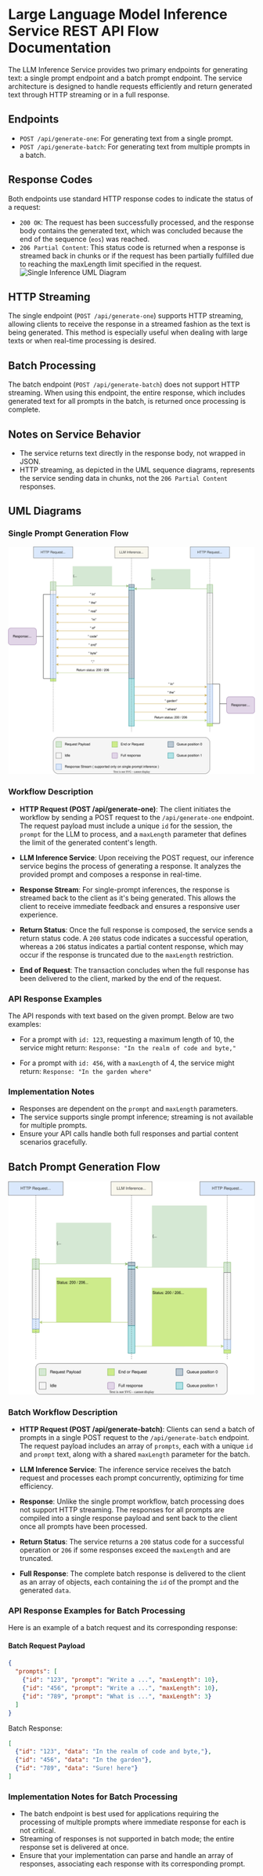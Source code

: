 # Large Language Model Inference Service REST API Flow Documentation

The LLM Inference Service provides two primary endpoints for generating text: a single prompt endpoint and a batch prompt endpoint. The service architecture is designed to handle requests efficiently and return generated text through HTTP streaming or in a full response.
 
## Endpoints
- `POST /api/generate-one`: For generating text from a single prompt.
- `POST /api/generate-batch`: For generating text from multiple prompts in a batch.

## Response Codes
Both endpoints use standard HTTP response codes to indicate the status of a request:

- `200 OK`: The request has been successfully processed, and the response body contains the generated text, which was concluded because the end of the sequence (`eos`) was reached.
- `206 Partial Content`: This status code is returned when a response is streamed back in chunks or if the request has been partially fulfilled due to reaching the maxLength limit specified in the request.
![Single Inference UML Diagram](path-to-single-inference-image)
  
## HTTP Streaming
The single endpoint (`POST /api/generate-one`) supports HTTP streaming, allowing clients to receive the response in a streamed fashion as the text is being generated. This method is especially useful when dealing with large texts or when real-time processing is desired.

## Batch Processing
The batch endpoint (`POST /api/generate-batch`) does not support HTTP streaming. When using this endpoint, the entire response, which includes generated text for all prompts in the batch, is returned once processing is complete.

## Notes on Service Behavior
- The service returns text directly in the response body, not wrapped in JSON.
- HTTP streaming, as depicted in the UML sequence diagrams, represents the service sending data in chunks, not the `206 Partial Content` responses.

## UML Diagrams

### Single Prompt Generation Flow

![LLM Inference Service Workflow](diagrams/rest-api-single-prompt.svg)

### Workflow Description

- **HTTP Request (POST /api/generate-one)**: The client initiates the workflow by sending a POST request to
  the `/api/generate-one` endpoint. The request payload must include a unique `id` for the session, the `prompt` for the
  LLM to process, and a `maxLength` parameter that defines the limit of the generated content's length.

- **LLM Inference Service**: Upon receiving the POST request, our inference service begins the process of generating a
  response. It analyzes the provided prompt and composes a response in real-time.

- **Response Stream**: For single-prompt inferences, the response is streamed back to the client as it's being
  generated. This allows the client to receive immediate feedback and ensures a responsive user experience.

- **Return Status**: Once the full response is composed, the service sends a return status code. A `200` status code
  indicates a successful operation, whereas a `206` status indicates a partial content response, which may occur if the
  response is truncated due to the `maxLength` restriction.

- **End of Request**: The transaction concludes when the full response has been delivered to the client, marked by the
  end of the request.

### API Response Examples

The API responds with text based on the given prompt. Below are two examples:

- For a prompt with `id: 123`, requesting a maximum length of 10, the service might
  return: `Response: "In the realm of code and byte,"`

- For a prompt with `id: 456`, with a `maxLength` of 4, the service might return: `Response: "In the garden where"`

### Implementation Notes

- Responses are dependent on the `prompt` and `maxLength` parameters.
- The service supports single prompt inference; streaming is not available for multiple prompts.
- Ensure your API calls handle both full responses and partial content scenarios gracefully.

## Batch Prompt Generation Flow
![LLM Batch Inference Service Workflow](diagrams/rest-api-batch-prompt.svg)

### Batch Workflow Description

- **HTTP Request (POST /api/generate-batch)**: Clients can send a batch of prompts in a single POST request to the `/api/generate-batch` endpoint. The request payload includes an array of `prompts`, each with a unique `id` and `prompt` text, along with a shared `maxLength` parameter for the batch.

- **LLM Inference Service**: The inference service receives the batch request and processes each prompt concurrently, optimizing for time efficiency.

- **Response**: Unlike the single prompt workflow, batch processing does not support HTTP streaming. The responses for all prompts are compiled into a single response payload and sent back to the client once all prompts have been processed.

- **Return Status**: The service returns a `200` status code for a successful operation or `206` if some responses exceed the `maxLength` and are truncated.

- **Full Response**: The complete batch response is delivered to the client as an array of objects, each containing the `id` of the prompt and the generated `data`.

### API Response Examples for Batch Processing

Here is an example of a batch request and its corresponding response:

#### Batch Request Payload

```json
{
  "prompts": [
    {"id": "123", "prompt": "Write a ...", "maxLength": 10},
    {"id": "456", "prompt": "Write a ...", "maxLength": 10},
    {"id": "789", "prompt": "What is ...", "maxLength": 3}
  ]
}
```

Batch Response:
```json
[
  {"id": "123", "data": "In the realm of code and byte,"},
  {"id": "456", "data": "In the garden"},
  {"id": "789", "data": "Sure! here"}
]
```

### Implementation Notes for Batch Processing
- The batch endpoint is best used for applications requiring the processing of multiple prompts where immediate response for each is not critical.
- Streaming of responses is not supported in batch mode; the entire response set is delivered at once.
- Ensure that your implementation can parse and handle an array of responses, associating each response with its corresponding prompt.
